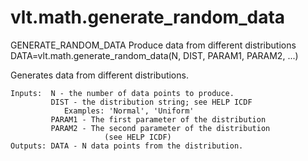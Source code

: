 # vlt.math.generate_random_data

 GENERATE_RANDOM_DATA Produce data from different distributions
    DATA=vlt.math.generate_random_data(N, DIST, PARAM1, PARAM2, ...)
 
  Generates data from different distributions.
 
    Inputs:  N - the number of data points to produce.
             DIST - the distribution string; see HELP ICDF
                Examples: 'Normal', 'Uniform'
             PARAM1 - The first parameter of the distribution
             PARAM2 - The second parameter of the distribution
                         (see HELP ICDF)
    Outputs: DATA - N data points from the distribution.
